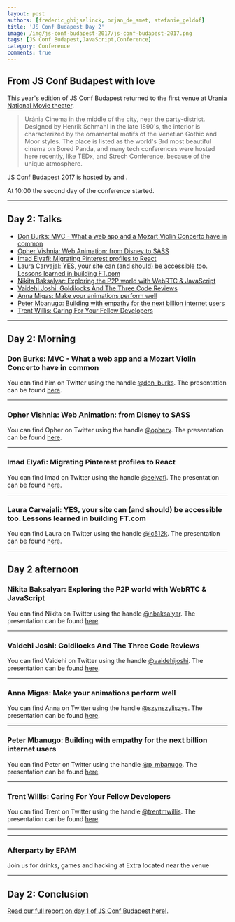 ```yaml
---
layout: post
authors: [frederic_ghijselinck, orjan_de_smet, stefanie_geldof]
title: 'JS Conf Budapest Day 2'
image: /img/js-conf-budapest-2017/js-conf-budapest-2017.png
tags: [JS Conf Budapest,JavaScript,Conference]
category: Conference
comments: true
---
```


## From JS Conf Budapest with love

This year's edition of JS Conf Budapest returned to the first venue at [Urania National Movie theater](http://akvariumklub.hu/).

> Uránia Cinema in the middle of the city, near the party-district.
> Designed by Henrik Schmahl in the late 1890's, the interior is characterized by the ornamental motifs of the Venetian Gothic and Moor styles.
> The place is listed as the world's 3rd most beautiful cinema on Bored Panda, and many tech conferences were hosted here recently, like TEDx, and Strech Conference, because of the unique atmosphere.

JS Conf Budapest 2017 is hosted by [](https://twitter.com/) and [](https://twitter.com/).

At 10:00 the second day of the conference started.

****

## Day 2: Talks

* [Don Burks: MVC - What a web app and a Mozart Violin Concerto have in common](#don-burks-mvc-what-a-web-app-and-a-mozart-violin-concerto-have-in-common)
* [Opher Vishnia: Web Animation: from Disney to SASS](#opher-vishnia-web-animation-from-disney-to-sass)
* [Imad Elyafi: Migrating Pinterest profiles to React](#imad-elyafi-migrating-pinterest-profiles-to-react)
* [Laura Carvajal: YES, your site can (and should) be accessible too. Lessons learned in building FT.com](#laura-carvajal-yes-your-site-can-and-should-be-accessible-too-lessons-learned-in-building-ft-com)
* [Nikita Baksalyar: Exploring the P2P world with WebRTC & JavaScript](#nikita-baksalyar-exploring-the-p2p-world-with-webrtc-javascript)
* [Vaidehi Joshi: Goldilocks And The Three Code Reviews](#Vaidehi-joshi-goldilocks-and-the-three-code-reviews)
* [Anna Migas: Make your animations perform well](#anna-migas-make-your-animations-perform-well)
* [Peter Mbanugo: Building with empathy for the next billion internet users](#peter-mbanugo-building-with-empathy-for-the-next-billion-internet-users)
* [Trent Willis: Caring For Your Fellow Developers](#trent-willis-caring-for-your-fellow-developers)

****

## Day 2: Morning

### Don Burks: MVC - What a web app and a Mozart Violin Concerto have in common




You can find him on Twitter using the handle [@don_burks](https://twitter.com/don_burks).
The presentation can be found [here]().



****

### Opher Vishnia: Web Animation: from Disney to SASS




You can find Opher on Twitter using the handle [@opherv](https://twitter.com/opherv).
The presentation can be found [here](http://slides.com/opherv/jsconfbp2017/).

****

### Imad Elyafi: Migrating Pinterest profiles to React




You can find Imad on Twitter using the handle [@eelyafi](https://twitter.com/eelyafi).
The presentation can be found [here]().

****

### Laura Carvajali: YES, your site can (and should) be accessible too. Lessons learned in building FT.com




You can find Laura on Twitter using the handle [@lc512k](https://twitter.com/lc512k).
The presentation can be found [here]().


****


## Day 2 afternoon

### Nikita Baksalyar: Exploring the P2P world with WebRTC & JavaScript




You can find Nikita on Twitter using the handle [@nbaksalyar](https://twitter.com/nbaksalyar).
The presentation can be found [here]().


****

### Vaidehi Joshi: Goldilocks And The Three Code Reviews




You can find Vaidehi on Twitter using the handle [@vaidehijoshi](https://twitter.com/vaidehijoshi).
The presentation can be found [here]().


****

### Anna Migas: Make your animations perform well




You can find Anna on Twitter using the handle [@szynszyliszys](https://twitter.com/szynszyliszys).
The presentation can be found [here]().


****

### Peter Mbanugo: Building with empathy for the next billion internet users




You can find Peter on Twitter using the handle [@p_mbanugo](https://twitter.com/p_mbanugo).
The presentation can be found [here]().


****

### Trent Willis: Caring For Your Fellow Developers




You can find Trent on Twitter using the handle [@trentmwillis](https://twitter.com/trentmwillis).
The presentation can be found [here]().


****



****

### Afterparty by EPAM
Join us for drinks, games and hacking at Extra located near the venue


****


## Day 2: Conclusion






[Read our full report on day 1 of JS Conf Budapest here!](/conference/2017/10/26/JS-Conf-Budapest-day-1.html).

